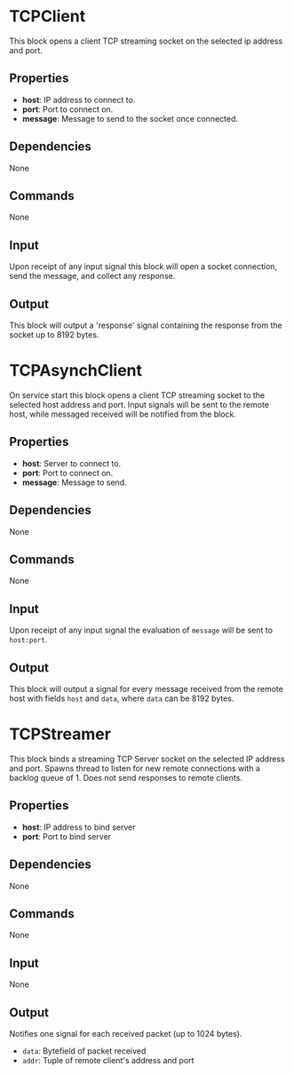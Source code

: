 TCPClient
=========

This block opens a client TCP streaming socket on the selected ip address and port.

Properties
----------
-   **host**: IP address to connect to.
-   **port**: Port to connect on.
-   **message**: Message to send to the socket once connected.

Dependencies
------------
None

Commands
--------
None

Input
-----
Upon receipt of any input signal this block will open a socket connection, send the message, and collect any response.

Output
------
This block will output a 'response' signal containing the response from the socket up to 8192 bytes.

TCPAsynchClient
=========

On service start this block opens a client TCP streaming socket to the selected host address and port. Input signals will be sent to the remote host, while messaged received will be notified from the block.

Properties
----------
-   **host**: Server to connect to.
-   **port**: Port to connect on.
-   **message**: Message to send.

Dependencies
------------
None

Commands
--------
None

Input
-----
Upon receipt of any input signal the evaluation of `message` will be sent to `host:port`.

Output
------
This block will output a signal for every message received from the remote host with fields `host` and `data`, where `data` can be 8192 bytes.

TCPStreamer
===========

This block binds a streaming TCP Server socket on the selected IP address and port. Spawns thread to listen for new remote connections with a backlog queue of 1. Does not send responses to remote clients.

Properties
----------
-   **host**: IP address to bind server
-   **port**: Port to bind server

Dependencies
------------
None

Commands
--------
None

Input
-----
None

Output
------
Notifies one signal for each received packet (up to 1024 bytes).
-   `data`: Bytefield of packet received
-   `addr`: Tuple of remote client's address and port

